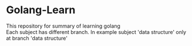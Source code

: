 # Golang-Learn 
This repository for summary of learning golang  
Each subject has different branch. In example subject 'data structure' only at branch 'data structure'
